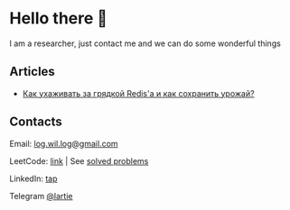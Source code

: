 # Hello there 👋

I am a researcher, just contact me and we can do some wonderful things

## Articles
* [Как ухаживать за грядкой Redis'а и как сохранить урожай?](https://habr.com/en/company/citymobil/blog/557306/)

## Contacts
Email: log.wil.log@gmail.com

LeetCode: [link](https://leetcode.com/lartie/)  | See [solved problems](https://github.com/lartie/leetcode/tree/master/problems)

LinkedIn: [tap](https://www.linkedin.com/in/lartie/)

Telegram [@lartie](https://t.me/lartie)
